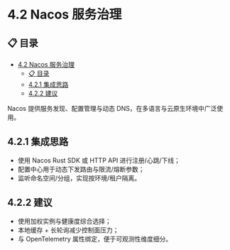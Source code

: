 # 4.2 Nacos 服务治理

## 📋 目录

- [4.2 Nacos 服务治理](#42-nacos-服务治理)
  - [📋 目录](#-目录)
  - [4.2.1 集成思路](#421-集成思路)
  - [4.2.2 建议](#422-建议)

Nacos 提供服务发现、配置管理与动态 DNS，在多语言与云原生环境中广泛使用。

## 4.2.1 集成思路

- 使用 Nacos Rust SDK 或 HTTP API 进行注册/心跳/下线；
- 配置中心用于动态下发路由与限流/熔断参数；
- 监听命名空间/分组，实现按环境/租户隔离。

## 4.2.2 建议

- 使用加权实例与健康度综合选择；
- 本地缓存 + 长轮询减少控制面压力；
- 与 OpenTelemetry 属性绑定，便于可观测性维度细分。
